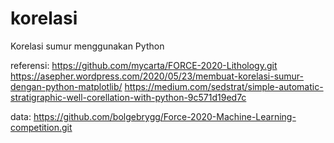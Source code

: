 # korelasi

Korelasi sumur menggunakan Python


referensi:
https://github.com/mycarta/FORCE-2020-Lithology.git <br />
https://asepher.wordpress.com/2020/05/23/membuat-korelasi-sumur-dengan-python-matplotlib/
https://medium.com/sedstrat/simple-automatic-stratigraphic-well-corellation-with-python-9c571d19ed7c

data:
https://github.com/bolgebrygg/Force-2020-Machine-Learning-competition.git
